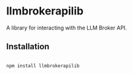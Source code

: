 # llmbrokerapilib


A library for interacting with the LLM Broker API.


## Installation


```bash

npm install llmbrokerapilib